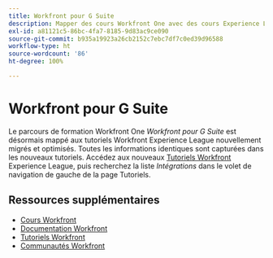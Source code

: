 ```yaml
---
title: Workfront pour G Suite
description: Mapper des cours Workfront One avec des cours Experience League
exl-id: a81121c5-86bc-4fa7-8185-9d83ac9ce090
source-git-commit: b935a19923a26cb2152c7ebc7df7c0ed39d96588
workflow-type: ht
source-wordcount: '86'
ht-degree: 100%

---
```


# Workfront pour G Suite

Le parcours de formation Workfront One *Workfront pour G Suite* est désormais mappé aux tutoriels Workfront Experience League nouvellement migrés et optimisés. Toutes les informations identiques sont capturées dans les nouveaux tutoriels. Accédez aux nouveaux [Tutoriels Workfront](https://experienceleague.adobe.com/docs/workfront-learn/tutorials-workfront/home.html?lang=fr) Experience League, puis recherchez la liste *Intégrations* dans le volet de navigation de gauche de la page Tutoriels.

## Ressources supplémentaires

* [Cours Workfront](https://experienceleague.adobe.com/?lang=fr&amp;Solution=Workfront#courses)
* [Documentation Workfront](https://experienceleague.adobe.com/docs/workfront.html?lang=fr)
* [Tutoriels Workfront](https://experienceleague.adobe.com/docs/workfront-learn/tutorials-workfront/home.html?lang=fr)
* [Communautés Workfront](https://experienceleaguecommunities.adobe.com/t5/workfront/ct-p/workfront)
